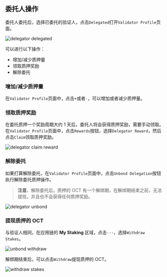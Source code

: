 ## 委托人操作

委托人委托后，选择已委托的验证人，点击`Delegated`打开`Validator Profile`页面。

![delegator delegated](../../images/maintain/delegator_delegated.jpg)

可以进行以下操作：

* 增加/减少质押量
* 领取质押奖励
* 解除委托

### 增加/减少质押量

在`Validator Profile`页面中，点击`+`或者`-`，可以增加或者减少质押量。

### 领取质押奖励

在委托质押一个奖励周期大约 1 天后，委托人将会获得质押奖励，需要手动领取。在`Validator Profile`页面中，点击`Rewards`按钮，选择`Delegator Reward`，然后点击`Claim`领取质押奖励。

![delegator claim reward](../../images/maintain/delegator_claim_rewards.jpg)

### 解除委托

如果打算解除委托，在`Validator Profile`页面中，点击`Unbond Delegation`按钮执行解除委托质押操作。

> **注意**，解除委托后，质押的 OCT 有一个解绑期，在解绑期结束之前，无法提现，并且也不会获得任何质押奖励。

![delegator unbond](../../images/maintain/delegator_unbond.jpg)

### 提现质押的 OCT

与验证人相同，在应用链的 **My Staking** 区域，点击`···`，选择`Withdraw Stakes`。

![unbond withdraw](../../images/maintain/unbond_withdraw.jpg)

解绑期结束后，可以点击`Withdraw`提现质押的 OCT。

![withdraw stakes](../../images/maintain/withdraw_stakes.jpg)